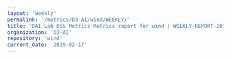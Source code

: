 ```yaml
---
layout: 'weekly'
permalink: '/metrics/D3-AI/wind/WEEKLY/'
title: 'DAI Lab OSS Metrics Metrics report for wind | WEEKLY-REPORT-2019-02-17'
organization: 'D3-AI'
repository: 'wind'
current_date: '2019-02-17'
---
```

